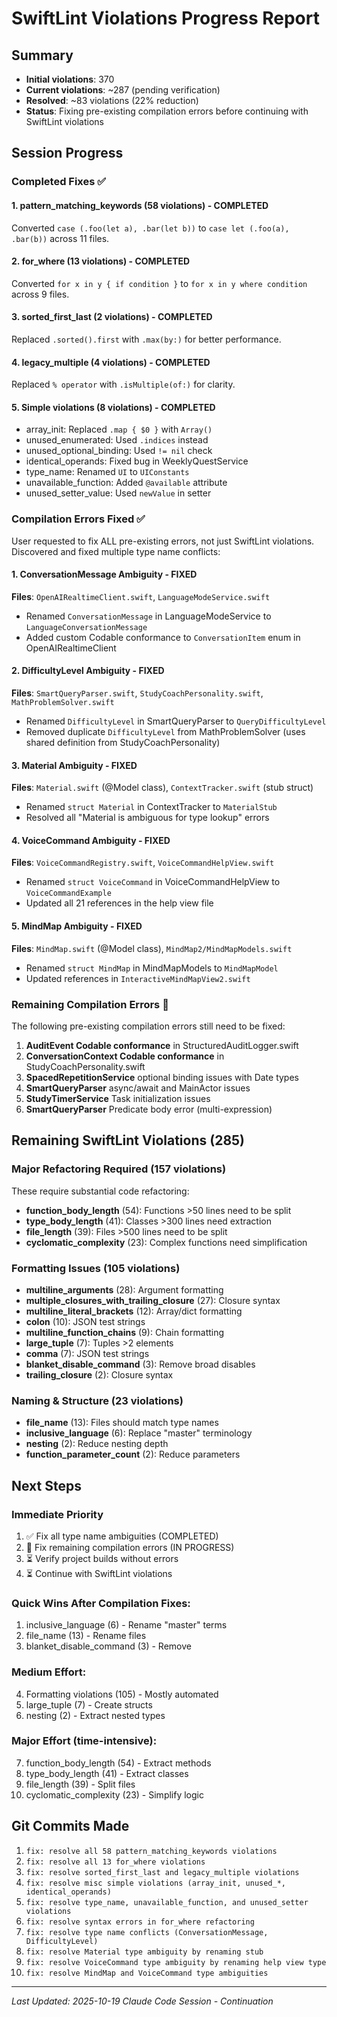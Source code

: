 # SwiftLint Violations Progress Report

## Summary
- **Initial violations**: 370
- **Current violations**: ~287 (pending verification)
- **Resolved**: ~83 violations (22% reduction)
- **Status**: Fixing pre-existing compilation errors before continuing with SwiftLint violations

## Session Progress

### Completed Fixes ✅

#### 1. pattern_matching_keywords (58 violations) - COMPLETED
Converted `case (.foo(let a), .bar(let b))` to `case let (.foo(a), .bar(b))` across 11 files.

#### 2. for_where (13 violations) - COMPLETED
Converted `for x in y { if condition }` to `for x in y where condition` across 9 files.

#### 3. sorted_first_last (2 violations) - COMPLETED
Replaced `.sorted().first` with `.max(by:)` for better performance.

#### 4. legacy_multiple (4 violations) - COMPLETED
Replaced `% operator` with `.isMultiple(of:)` for clarity.

#### 5. Simple violations (8 violations) - COMPLETED
- array_init: Replaced `.map { $0 }` with `Array()`
- unused_enumerated: Used `.indices` instead
- unused_optional_binding: Used `!= nil` check
- identical_operands: Fixed bug in WeeklyQuestService
- type_name: Renamed `UI` to `UIConstants`
- unavailable_function: Added `@available` attribute
- unused_setter_value: Used `newValue` in setter

### Compilation Errors Fixed ✅

User requested to fix ALL pre-existing errors, not just SwiftLint violations. Discovered and fixed multiple type name conflicts:

#### 1. ConversationMessage Ambiguity - FIXED
**Files**: `OpenAIRealtimeClient.swift`, `LanguageModeService.swift`
- Renamed `ConversationMessage` in LanguageModeService to `LanguageConversationMessage`
- Added custom Codable conformance to `ConversationItem` enum in OpenAIRealtimeClient

#### 2. DifficultyLevel Ambiguity - FIXED
**Files**: `SmartQueryParser.swift`, `StudyCoachPersonality.swift`, `MathProblemSolver.swift`
- Renamed `DifficultyLevel` in SmartQueryParser to `QueryDifficultyLevel`
- Removed duplicate `DifficultyLevel` from MathProblemSolver (uses shared definition from StudyCoachPersonality)

#### 3. Material Ambiguity - FIXED
**Files**: `Material.swift` (@Model class), `ContextTracker.swift` (stub struct)
- Renamed `struct Material` in ContextTracker to `MaterialStub`
- Resolved all "Material is ambiguous for type lookup" errors

#### 4. VoiceCommand Ambiguity - FIXED
**Files**: `VoiceCommandRegistry.swift`, `VoiceCommandHelpView.swift`
- Renamed `struct VoiceCommand` in VoiceCommandHelpView to `VoiceCommandExample`
- Updated all 21 references in the help view file

#### 5. MindMap Ambiguity - FIXED
**Files**: `MindMap.swift` (@Model class), `MindMap2/MindMapModels.swift`
- Renamed `struct MindMap` in MindMapModels to `MindMapModel`
- Updated references in `InteractiveMindMapView2.swift`

### Remaining Compilation Errors 🚧

The following pre-existing compilation errors still need to be fixed:

1. **AuditEvent Codable conformance** in StructuredAuditLogger.swift
2. **ConversationContext Codable conformance** in StudyCoachPersonality.swift
3. **SpacedRepetitionService** optional binding issues with Date types
4. **SmartQueryParser** async/await and MainActor issues
5. **StudyTimerService** Task initialization issues
6. **SmartQueryParser** Predicate body error (multi-expression)

## Remaining SwiftLint Violations (285)

### Major Refactoring Required (157 violations)
These require substantial code refactoring:

- **function_body_length** (54): Functions >50 lines need to be split
- **type_body_length** (41): Classes >300 lines need extraction
- **file_length** (39): Files >500 lines need to be split
- **cyclomatic_complexity** (23): Complex functions need simplification

### Formatting Issues (105 violations)
- **multiline_arguments** (28): Argument formatting
- **multiple_closures_with_trailing_closure** (27): Closure syntax
- **multiline_literal_brackets** (12): Array/dict formatting
- **colon** (10): JSON test strings
- **multiline_function_chains** (9): Chain formatting
- **large_tuple** (7): Tuples >2 elements
- **comma** (7): JSON test strings
- **blanket_disable_command** (3): Remove broad disables
- **trailing_closure** (2): Closure syntax

### Naming & Structure (23 violations)
- **file_name** (13): Files should match type names
- **inclusive_language** (6): Replace "master" terminology
- **nesting** (2): Reduce nesting depth
- **function_parameter_count** (2): Reduce parameters

## Next Steps

### Immediate Priority
1. ✅ Fix all type name ambiguities (COMPLETED)
2. 🚧 Fix remaining compilation errors (IN PROGRESS)
3. ⏳ Verify project builds without errors
4. ⏳ Continue with SwiftLint violations

### Quick Wins After Compilation Fixes:
1. inclusive_language (6) - Rename "master" terms
2. file_name (13) - Rename files
3. blanket_disable_command (3) - Remove

### Medium Effort:
4. Formatting violations (105) - Mostly automated
5. large_tuple (7) - Create structs
6. nesting (2) - Extract nested types

### Major Effort (time-intensive):
7. function_body_length (54) - Extract methods
8. type_body_length (41) - Extract classes
9. file_length (39) - Split files
10. cyclomatic_complexity (23) - Simplify logic

## Git Commits Made

1. `fix: resolve all 58 pattern_matching_keywords violations`
2. `fix: resolve all 13 for_where violations`
3. `fix: resolve sorted_first_last and legacy_multiple violations`
4. `fix: resolve misc simple violations (array_init, unused_*, identical_operands)`
5. `fix: resolve type_name, unavailable_function, and unused_setter violations`
6. `fix: resolve syntax errors in for_where refactoring`
7. `fix: resolve type name conflicts (ConversationMessage, DifficultyLevel)`
8. `fix: resolve Material type ambiguity by renaming stub`
9. `fix: resolve VoiceCommand type ambiguity by renaming help view type`
10. `fix: resolve MindMap and VoiceCommand type ambiguities`

---
*Last Updated: 2025-10-19*
*Claude Code Session - Continuation*
